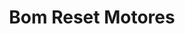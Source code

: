 ---
title: "Bom Reset Motores"
url: /santiago-de-los-caballeros/bom-reset-motores/
shop: Motorrad
---
